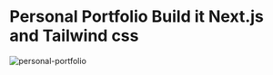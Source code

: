 # Personal Portfolio  Build it Next.js and Tailwind css

![personal-portfolio](https://github.com/zeeshanahme-d/personal-portfolio/assets/122614629/358acc39-a54c-4f95-ad27-a812e20ec9ea)
